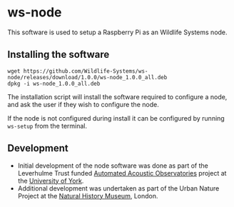 # ws-node

This software is used to setup a Raspberry Pi as an Wildlife Systems node.

## Installing the software

```
wget https://github.com/Wildlife-Systems/ws-node/releases/download/1.0.0/ws-node_1.0.0_all.deb
dpkg -i ws-node_1.0.0_all.deb
```

The installation script will install the software required to configure a node, and ask the user if they wish to configure the node.

If the node is not configured during install it can be configured by running `ws-setup` from the terminal.

## Development

- Initial development of the node software was done as part of the Leverhulme Trust funded [Automated Acoustic Observatories](https://ebaker.me.uk/aao) project at the [University of York](https://york.ac.uk).
- Additional development was undertaken as part of the Urban Nature Project at the [Natural History Museum](https://www.nhm.ac.uk), London.
